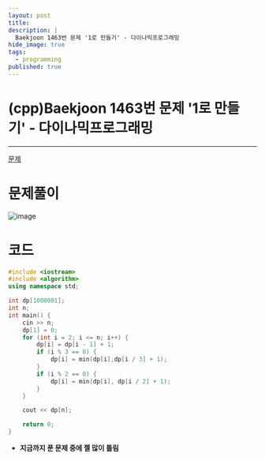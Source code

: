 ```yaml
---
layout: post
title: 
description: |
  Baekjoon 1463번 문제 '1로 만들기' - 다이나믹프로그래밍
hide_image: true
tags:
  - programming
published: true
---
```


# (cpp)Baekjoon 1463번 문제 '1로 만들기' - 다이나믹프로그래밍
* * *
[문제](https://www.acmicpc.net/problem/1463)   
# 문제풀이
![image](https://user-images.githubusercontent.com/69246778/230005198-acd002e2-4247-4c52-9ea1-18929c7ee7a3.png)
 
# 코드
```cpp
#include <iostream>
#include <algorithm>
using namespace std;

int dp[1000001];
int n;
int main() {
	cin >> n;
	dp[1] = 0;
	for (int i = 2; i <= n; i++) {
		dp[i] = dp[i - 1] + 1;
		if (i % 3 == 0) {
			dp[i] = min(dp[i],dp[i / 3] + 1);
		}
		if (i % 2 == 0) {
			dp[i] = min(dp[i], dp[i / 2] + 1);
		}
	}

	cout << dp[n];

	return 0;
}
```
* **지금까지 푼 문제 중에 젤 많이 틀림**


